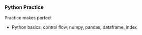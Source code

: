 ### Python Practice
Practice makes perfect
- Python basics, control flow, numpy, pandas, dataframe, index

